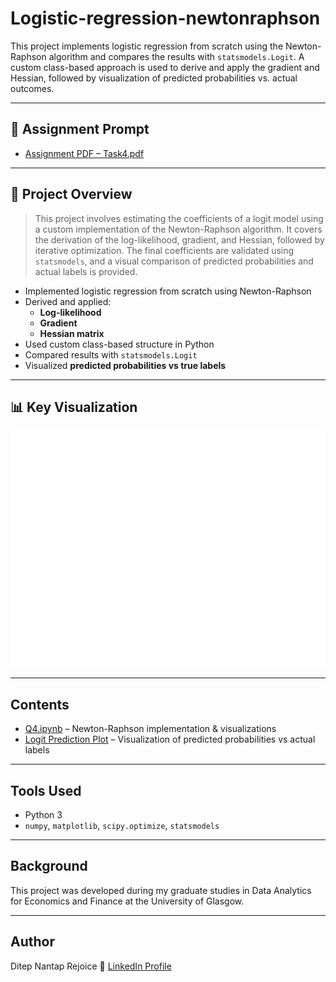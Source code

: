 # Logistic-regression-newtonraphson

This project implements logistic regression from scratch using the Newton-Raphson algorithm and compares the results with `statsmodels.Logit`. A custom class-based approach is used to derive and apply the gradient and Hessian, followed by visualization of predicted probabilities vs. actual outcomes.

---

## 📄 Assignment Prompt

- [Assignment PDF – Task4.pdf](./Task4.pdf)

---

## 📌 Project Overview

> This project involves estimating the coefficients of a logit model using a custom implementation of the Newton-Raphson algorithm. It covers the derivation of the log-likelihood, gradient, and Hessian, followed by iterative optimization. The final coefficients are validated using `statsmodels`, and a visual comparison of predicted probabilities and actual labels is provided.

- Implemented logistic regression from scratch using Newton-Raphson  
- Derived and applied:
  - **Log-likelihood**
  - **Gradient**
  - **Hessian matrix**
- Used custom class-based structure in Python
- Compared results with `statsmodels.Logit`  
- Visualized **predicted probabilities vs true labels**

---

## 📊 Key Visualization

<img src="./logit_prediction_plot.png" alt="Logit Prediction Plot" width="600"/>

---

## Contents

- [Q4.ipynb](./Q4.ipynb) – Newton-Raphson implementation & visualizations  
- [Logit Prediction Plot](./logit_prediction_plot.png) – Visualization of predicted probabilities vs actual labels  


---

## Tools Used

- Python 3  
- `numpy`, `matplotlib`, `scipy.optimize`, `statsmodels`

---

## Background

This project was developed during my graduate studies in Data Analytics for Economics and Finance at the University of Glasgow.

---

## Author

Ditep Nantap Rejoice
🔗 [LinkedIn Profile](https://www.linkedin.com/in/nantap-ditep-00490b231)
